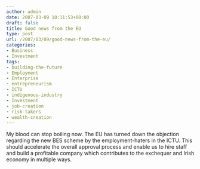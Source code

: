 ```yaml
---
author: admin
date: 2007-03-09 10:11:53+00:00
draft: false
title: Good news from the EU
type: post
url: /2007/03/09/good-news-from-the-eu/
categories:
- Business
- Investment
tags:
- building-the-future
- Employment
- Enterprise
- entrepreneurism
- ICTU
- indigenous-industry
- Investment
- job-creation
- risk-takers
- wealth-creation
---
```


My blood can stop boiling now. The EU has turned down the objection regarding the new BES scheme by the employment-haters in the ICTU. This should accelerate the overall approval process and enable us to hire staff and build a profitable company which contributes to the exchequer and Irish economy in multiple ways.
